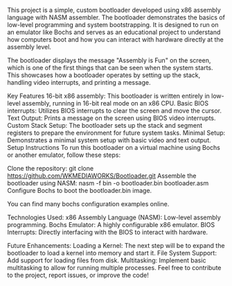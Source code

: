 This project is a simple, custom bootloader developed using x86 assembly language with NASM assembler. The bootloader demonstrates the basics of low-level programming and system bootstrapping. It is designed to run on an emulator like Bochs and serves as an educational project to understand how computers boot and how you can interact with hardware directly at the assembly level.

The bootloader displays the message "Assembly is Fun" on the screen, which is one of the first things that can be seen when the system starts. This showcases how a bootloader operates by setting up the stack, handling video interrupts, and printing a message.

Key Features
16-bit x86 assembly: This bootloader is written entirely in low-level assembly, running in 16-bit real mode on an x86 CPU.
Basic BIOS interrupts: Utilizes BIOS interrupts to clear the screen and move the cursor.
Text Output: Prints a message on the screen using BIOS video interrupts.
Custom Stack Setup: The bootloader sets up the stack and segment registers to prepare the environment for future system tasks.
Minimal Setup: Demonstrates a minimal system setup with basic video and text output.
Setup Instructions
To run this bootloader on a virtual machine using Bochs or another emulator, follow these steps:

Clone the repository:
git clone https://github.com/WKMEDIAWORKS/Bootloader.git
Assemble the bootloader using NASM:
nasm -f bin -o bootloader.bin bootloader.asm
Configure Bochs to boot the bootloader.bin image.

You can find many bochs configuration examples online.

Technologies Used:
x86 Assembly Language (NASM): Low-level assembly programming.
Bochs Emulator: A highly configurable x86 emulator.
BIOS Interrupts: Directly interfacing with the BIOS to interact with hardware.

Future Enhancements:
Loading a Kernel: The next step will be to expand the bootloader to load a kernel into memory and start it.
File System Support: Add support for loading files from disk.
Multitasking: Implement basic multitasking to allow for running multiple processes.
Feel free to contribute to the project, report issues, or improve the code!
